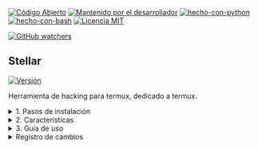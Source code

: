 [![Código Abierto](https://img.shields.io/badge/Código%20Abierto-yes-blue.svg)](https://github.com/ellerbrock/open-source-badges/)
[![Mantenido por el desarrollador](https://img.shields.io/badge/Mantenido%20por%20el%20desarrollador-sí-green.svg)](https://GitHub.com/Naereen/StrapDown.js/graphs/commit-activity)
[![hecho-con-python](https://img.shields.io/badge/Hecho%20con-Python-1f425f.svg?logo=python&logoColor=white)](https://www.python.org/)
[![hecho-con-bash](https://img.shields.io/badge/Hecho%20con-Bash-1f425f.svg?logo=gnu-bash&logoColor=white)](https://www.gnu.org/software/bash/)
[![Licencia MIT](https://img.shields.io/badge/Licencia-MIT-blue.svg)](https://opensource.org/licenses/MIT)

[![GitHub watchers](https://img.shields.io/github/watchers/Keiji821/Stellar.svg?style=social&label=Watch&maxAge=2592000)](https://GitHub.com/Keiji821/Stellar/watchers/)


## Stellar
[![Versión](https://img.shields.io/badge/Versión-1.0.0-blue.svg)](https://github.com/Keiji821/Stellar/releases)

Herramienta de hacking para termux, dedicado a termux.

<details>
  <summary>1. Pasos de instalación</summary>

**Nota:** Abre tu termux y a continuación copia y pega lo siguiente:

                     
`pkg install -y git`

`git clone https://github.com/Keiji821/Stellar`

`cd Stellar`

**Esto instalará las dependencias necesarias para la Herramienta:**

`bash install.sh`

Si quieres instalarlo todo de una sola vez copia y pega lo siguiente en tu terminal:


`pkg install -y git && git clone https://github.com/Keiji821/Stellar && cd Stellar && bash install.sh` 

</details>

<details>
  <summary>2. Características</summary>

~/Stellar

| Misc     | Descripción |
|----------|----------|
| ia       | Un pequeño servicio de inteligencia artificial mediante una api.|   

| Osint    | Descripción |
|----------|-------------|
| ipinfo   | Obtiene la información de una ip, ya sea IPV4 o IPV6|          
| phoneinfo| Obtiene la información de un número de teléfono.|
| metadatainfo| Recupera los metadatos de una imagen, archivo o video.|
| urlinfo  | Obtiene información relevante de una url o enlace.|
| emailsearch| Busca correos electrónicos con el nombre y apellido proporcionados.|

| Pentest  |          |
|----------|----------|
| En desarrollo|      |  

| Phising  |          |
|----------|----------|
| En desarrollo|      | 

| Encryption|         |
|----------|----------|
| En desarrollo|      |  

| Chat tor |          |
|----------|----------|
| En desarrollo|      |    

- Seguridad
La herramienta anonimiza toda acción usando cloudflared (cloudflare) y tor en su termux.

</details>

<details>
  <summary>3. Guía de uso</summary>

![Termux-stellar1](imágenes/Termux-stellar1.jpg)

Después de ejecutar el archivo install.sh su sesión de termux se reiniciará y la herramienta se va a iniciar, para ver la lista de comandos disponibles ejecute "menu" en la terminal y se desplegará una lista de comandos disponibles para usar, cada comando representa un script, una función disponible para usar.

![Termux-stellar2](imágenes/Termux-stellar2.jpg)

</details>

<details>
  <summary>Registro de cambios</summary>



---
Actualización/00/00/2024

</details>
